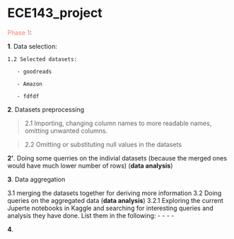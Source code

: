 # ECE143_project

<span style="color:salmon;"> Phase 1</span>:

**1**. Data selection:

    1.2 Selected datasets:
    
       - goodreads
       
       - Amazon 
       
       - fdfdf
       
**2**. Datasets preprocessing

  > 2.1 Importing, changing column names to more readable names, omitting unwanted columns.
  
  > 2.2 Omitting or substituting null values in the datasets
   
**2'**. Doing some querries on the indivial datasets (because the merged ones would have much lower number of rows) (**data analysis**)
     
**3**. Data aggregation

  3.1 merging the datasets together for deriving more information
  3.2 Doing queries on the aggregated data (**data analysis**)
    3.2.1 Exploring  the current Juperte notebooks in Kaggle and searching for interesting queries and analysis they have done. List them in the following:
      - 
      -
      -
      -
      
**4**. 

